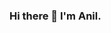 ### Hi there 👋 I'm Anil.

<!--
**Anil-Unlu/Anil-Unlu** is a ✨ _special_ ✨ repository because its `README.md` (this file) appears on your GitHub profile.

Here are some ideas to get you started:

- 🌱 I’m currently learning java spring and react

-->
